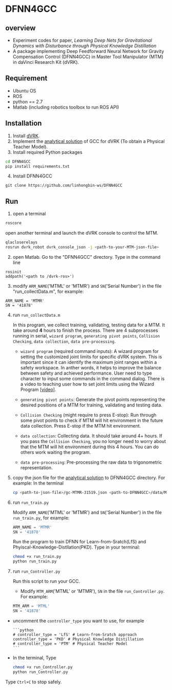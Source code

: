 # DFNN4GCC

## overview

* Experiment codes for paper, *Learning Deep Nets for Gravitational Dynamics with Disturbance through Physical Knowledge Distillation*
* A package implementing Deep Feedforward Neural Network for Gravity Compensation Control (DFNN4GCC) in Master Tool Manipulator (MTM) in daVinci Research Kit (dVRK).

## Requirement
* Ubuntu OS
* ROS
* python == 2.7
* Matlab (including robotics toolbox to run ROS API)

## Installation
1. Install [dVRK](https://github.com/jhu-cisst/cisst/wiki/Compiling-cisst-and-SAW-with-CMake#13-building-using-catkin-build-tools-for-ros).
2. Implement the [analytical solution](https://github.com/jhu-dvrk/dvrk-gravity-compensation) of GCC for dVRK (To obtain a Physical Teacher Model).
3. Install required Python packages
```bash
cd DFNN4GCC
pip install requirements.txt
```
4. Install DFNN4GCC
```
git clone https://github.com/linhongbin-ws/DFNN4GCC
```

## Run
1. open a terminal
  ```bash
  roscore
  ```
  open another terminal and launch the dVRK console to control the MTM.
  ```bash
  qlacloserelays
  rosrun dvrk_robot dvrk_console_json -j <path-to-your-MTM-json-file>
  ```
2. open Matlab. Go to the "DFNN4GCC" directory. Type in the command line
  ```
  rosinit
  addpath('<path to /dvrk-ros>')
  ```

3. modify `ARM_NAME`('MTML' or 'MTMR') and `SN`('Serial Number') in the file "run_collectData.m", for example:
  ```
  ARM_NAME = 'MTMR'
  SN = '41878'
  ```

4. run `run_collectData.m`

    In this program, we collect training, validating, testing data for a MTM. It take around **4** hours to finish the process. There are 4 subprocesses running in serial, `wizard program`, `generating pivot points`, `Collision Checking`, `data collection`, `data pre-processing`.

    * `wizard program` (required command inputs): A wizard program for setting the customized joint limits for specific dVRK system. This is important since it can identify the maximum joint ranges within a safety workspace. In anther words, it helps to improve the balance between safety and achieved performance. User need to type character to input some commands in the command dialog. There is a video to teaching user how to set joint limits using the Wizard Program [[video](https://www.youtube.com/watch?v=O8KM-scxTk4)].

    * `generating pivot points`: Generate the pivot points representing the desired positions of a MTM for training, validating and testing data.

    * `Collision Checking` (might require to press E-stop): Run through some pivot points to check if MTM will hit environment in the future data collection. Press E-stop if the MTM hit environment.

    * `data collection`: Collecting data. It should take around 4+ hours. If you pass the `Collision Checking`, you no longer need to worry about that the MTM will hit environment during this 4 hours. You can do others work waiting the program.

    * `data pre-processing`: Pre-processing the raw data to trigonometric representation.

5. copy the json file for the [analytical solution](https://github.com/jhu-dvrk/dvrk-gravity-compensation) to DFNN4GCC directory. For example:
In the terminal

    ```bash
    cp <path-to-json-file>/gc-MTMR-31519.json <path-to-DFNN4GCC>/data/MTMR_31519/real)
    ```

6. run `run_train.py`

    Modify `ARM_NAME`('MTML' or 'MTMR') and `SN`('Serial Number') in the file `run_train.py`, for example:
    ```python
    ARM_NAME = 'MTMR'
    SN = '41878'
    ```

    Run the program to train DFNN for Learn-from-Sratch(LfS) and Phyiscal-Knowledge-Distllation(PKD). Type in your terminal:
    ```bash
    chmod +x run_train.py
    python run_train.py
    ```



7. run `run_Controller.py`

     Run this script to run your GCC.
     * Modify `MTM_ARM`('MTML' or 'MTMR'), `SN` in the file `run_Controller.py`. For example:

    ```python
    MTM_ARM = 'MTML'
    SN = '41878'
    ```

  * uncomment the `controller_type` you want to use, for example

        ```python
        # controller_type = 'LfS' # Learn-from-Sratch approach
        controller_type = 'PKD' # Physical Knowledge Distillation
        # controller_type = 'PTM' # Physical Teacher Model
        ```

  *  In the terminal, Type

        ```bash
        chmod +x run_Controller.py
        python run_Controller.py
        ```

  Type `Ctrl+C` to stop safely.
